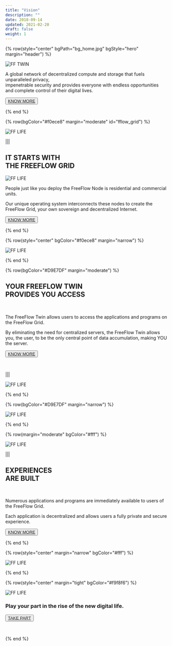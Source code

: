 ```yaml
---
title: "Vision"
description: ""
date: 2018-09-14
updated: 2021-02-20
draft: false
weight: 1
---
```


<!-- section 1 (heade FF TWIN) -->

{% row(style="center" bgPath="bg_home.jpg" bgStyle="hero" margin="header") %}

![FF TWIN](vision_header.png#medium#mx-auto)

A global network of decentralized compute and storage that fuels unparalleled privacy, <br> impenetrable security and provides everyone with endless opportunities and complete control of their digital lives.

<button>[KNOW MORE](/vision/#fflow_grid)</button>

{% end %}

<!-- section 2 (FF LIFE) -->

{% row(bgColor="#f0ece8" margin="moderate" id="fflow_grid") %}

![FF LIFE](vision2.png#fill)

|||

## IT STARTS WITH <br> THE FREEFLOW GRID

![FF LIFE](vision3.png)

People just like you deploy the FreeFlow Node is residential and commercial units.  

Our unique operating system interconnects these nodes to create the FreeFlow Grid, your own sovereign and decentralized Internet. 

<button>[KNOW MORE](/node)</button>

{% end %}

{% row(style="center" bgColor="#f0ece8" margin="narrow") %}

![FF LIFE](vision5.png#fill)

{% end %}

{% row(bgColor="#D9E7DF" margin="moderate") %}

## YOUR FREEFLOW TWIN <br /> PROVIDES YOU ACCESS

<br>

The FreeFlow Twin allows users to access the applications and programs on the FreeFlow Grid.  

By eliminating the need for centralized servers, the FreeFlow Twin allows you, the user, to be the only central point of data accumulation, making YOU the server.

<button>[KNOW MORE](/twin)</button>

<br>

|||

![FF LIFE](vision6.png#fill)

{% end %}

{% row(bgColor="#D9E7DF" margin="narrow") %}

![FF LIFE](vision7.png#fill)

{% end %}

{% row(margin="moderate" bgColor="#fff") %}

![FF LIFE](vision8.png#fill)

|||

## EXPERIENCES <br> ARE BUILT

<br>

Numerous applications and programs are immediately available to users of the FreeFlow Grid.  

Each application is decentralized and allows users a fully private and secure experience.

<button>[KNOW MORE](/experiences)</button>

{% end %}

{% row(style="center" margin="narrow" bgColor="#fff") %}

![FF LIFE](vision10.png#fill)

{% end %}

{% row(style="center" margin="tight" bgColor="#f9f8f6") %}

![FF LIFE](be_with_us.png#mx-auto)

### Play your part in the rise of the new digital life. 

<button>[TAKE PART](/take-part)</button>

<br>

{% end %}